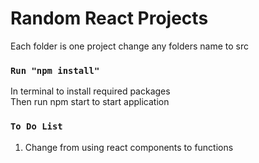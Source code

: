 # Random React Projects  
Each folder is one project change any folders name to src  
### `Run "npm install"`  
In terminal to install required packages  
Then run npm start to start application  
### `To Do List`
1. Change from using react components to functions






